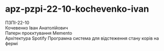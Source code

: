 # apz-pzpi-22-10-kochevenko-ivan  
ПЗПІ-22-10  
Кочевенко Іван Анатолійович  
Патерн проєктування Memento  
Архітектура Spotify 
Програмна система для відстеження стану корів на фермі
